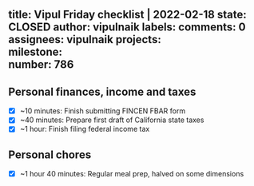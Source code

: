 title:	Vipul Friday checklist | 2022-02-18
state:	CLOSED
author:	vipulnaik
labels:	
comments:	0
assignees:	vipulnaik
projects:	
milestone:	
number:	786
--
## Personal finances, income and taxes

- [x] ~10 minutes: Finish submitting FINCEN FBAR form
- [x] ~40 minutes: Prepare first draft of California state taxes
- [x] ~1 hour: Finish filing federal income tax

## Personal chores

- [x] ~1 hour 40 minutes: Regular meal prep, halved on some dimensions
